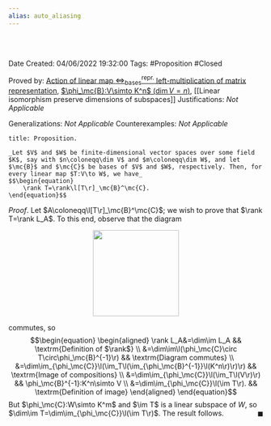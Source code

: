 ```yaml
---
alias: auto_aliasing
---
```


<br />
<br />

Date Created: 04/06/2022 19:32:00
Tags: #Proposition #Closed

Proved by: [Action of linear map $\Leftrightarrow^\textrm{repr.}_\textrm{bases}$ left-multiplication of matrix representation](Action%20of%20linear%20map%20repr%20under%20basis%20left-multiplication%20of%20matrix%20representation.md), [$\phi_\mc{B}:V\simto K^n$ ($\dim V=n$)](Linear%20isomorphism%20between%20finite-dim%20vector%20spaces%20and%20tuple%20spaces.md), [[Linear isomorphism preserve dimensions of subspaces]]
Justifications: _Not Applicable_

Generalizations: _Not Applicable_
Counterexamples: _Not Applicable_

``` ad-Proposition
title: Proposition.

_Let $V$ and $W$ be finite-dimensional vector spaces over some field $K$, say with $n\coloneqq\dim V$ and $m\coloneqq\dim W$, and let $\mc{B}$ and $\mc{C}$ be bases of $V$ and $W$, respectively. Then, for every linear map $T:V\to W$, we have_
$$\begin{equation}
    \rank T=\rank\l[T\r]_\mc{B}^\mc{C}.
\end{equation}$$

```

_Proof_. Let $A\coloneqq\l[T\r]_\mc{B}^\mc{C}$; we wish to prove that $\rank T=\rank L_A$. To this end, observe that the diagram

<center><img src="https://raw.githubusercontent.com/zhaoshenzhai/MathWiki/master/Images/2022-05-29_220733/image.svg", width=170></center>

commutes, so
$$\begin{equation}
    \begin{aligned}
        \rank L_A&=\dim\im L_A && \textrm{Definition of $\rank$} \\
        &=\dim\im\l(\phi_\mc{C}\circ T\circ\phi_\mc{B}^{-1}\r) && \textrm{Diagram commutes} \\
        &=\dim\im_{\phi_\mc{C}}\l(\im_T\l(\im_{\phi_\mc{B}^{-1}}\l(K^n\r)\r)\r) && \textrm{Image of compositions} \\
        &=\dim\im_{\phi_\mc{C}}\l(\im_T\l(V\r)\r) && \phi_\mc{B}^{-1}:K^n\simto V \\
        &=\dim\im_{\phi_\mc{C}}\l(\im T\r). && \textrm{Definition of image}
    \end{aligned}
\end{equation}$$
But $\phi_\mc{C}:W\simto K^m$ and $\im T$ is a linear subspace of $W$, so $\dim\im T=\dim\im_{\phi_\mc{C}}\l(\im T\r)$. The result follows.<span style="float:right;">$\blacksquare$</span>
